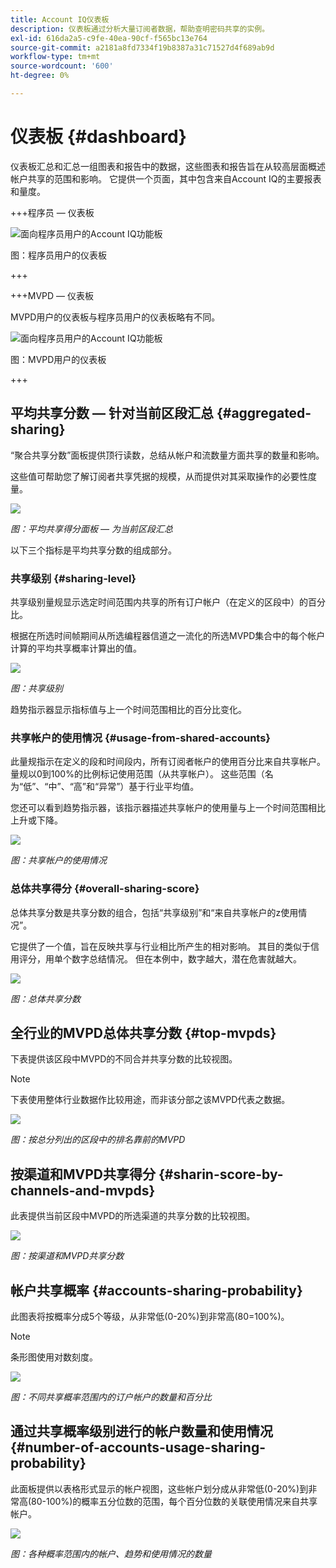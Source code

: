 ```yaml
---
title: Account IQ仪表板
description: 仪表板通过分析大量订阅者数据，帮助查明密码共享的实例。
exl-id: 616da2a5-c9fe-40ea-90cf-f565bc13e764
source-git-commit: a2181a8fd7334f19b8387a31c71527d4f689ab9d
workflow-type: tm+mt
source-wordcount: '600'
ht-degree: 0%

---
```


# 仪表板 {#dashboard}

仪表板汇总和汇总一组图表和报告中的数据，这些图表和报告旨在从较高层面概述帐户共享的范围和影响。 它提供一个页面，其中包含来自Account IQ的主要报表和量度。


+++程序员 — 仪表板

![面向程序员用户的Account IQ功能板](assets/dashboard-programr.png)


图：程序员用户的仪表板

+++

+++MVPD — 仪表板

MVPD用户的仪表板与程序员用户的仪表板略有不同。

![面向程序员用户的Account IQ功能板](assets/dashboard-mvpd.png)

图：MVPD用户的仪表板

+++

## 平均共享分数 — 针对当前区段汇总 {#aggregated-sharing}

“聚合共享分数”面板提供顶行读数，总结从帐户和流数量方面共享的数量和影响。

这些值可帮助您了解订阅者共享凭据的规模，从而提供对其采取操作的必要性度量。

![](assets/aggregate-sharing-score.png)


*图：平均共享得分面板 — 为当前区段汇总*

以下三个指标是平均共享分数的组成部分。

### 共享级别 {#sharing-level}

共享级别量规显示选定时间范围内共享的所有订户帐户（在定义的区段中）的百分比。

根据在所选时间帧期间从所选编程器信道之一流化的所选MVPD集合中的每个帐户计算的平均共享概率计算出的值。

![](assets/sharing-level.png)


*图：共享级别*

趋势指示器显示指标值与上一个时间范围相比的百分比变化。

### 共享帐户的使用情况 {#usage-from-shared-accounts}

此量规指示在定义的段和时间段内，所有订阅者帐户的使用百分比来自共享帐户。 量规以0到100%的比例标记使用范围（从共享帐户）。 这些范围（名为“低”、“中”、“高”和“异常”）基于行业平均值。

您还可以看到趋势指示器，该指示器描述共享帐户的使用量与上一个时间范围相比上升或下降。

![](assets/usage-4mshared-accounts.png)


*图：共享帐户的使用情况*

### 总体共享得分 {#overall-sharing-score}

总体共享分数是共享分数的组合，包括“共享级别”和“来自共享帐户的z使用情况”。

它提供了一个值，旨在反映共享与行业相比所产生的相对影响。 其目的类似于信用评分，用单个数字总结情况。 但在本例中，数字越大，潜在危害就越大。

![](assets/overall-sharing-score.png)


*图：总体共享分数*

<!--### MVPDs in segment {#mvpd-in-segment}

It is a table of risk indices and accounts totals for the top MVPDs ranked by overall usage or account sharing.

![](assets/mvpds-in-segment.png)-->

## 全行业的MVPD总体共享分数 {#top-mvpds}

下表提供该区段中MVPD的不同合并共享分数的比较视图。

>[!NOTE]
>
>下表使用整体行业数据作比较用途，而非该分部之该MVPD代表之数据。

![](assets/top-mvpds.png)


*图：按总分列出的区段中的排名靠前的MVPD*

## 按渠道和MVPD共享得分 {#sharin-score-by-channels-and-mvpds}

此表提供当前区段中MVPD的所选渠道的共享分数的比较视图。

![](assets/sharing-scores-by-channels-mvpds.png)


*图：按渠道和MVPD共享分数*

## 帐户共享概率 {#accounts-sharing-probability}

此图表将按概率分成5个等级，从非常低(0-20%)到非常高(80=100%)。

>[!NOTE]
>
>条形图使用对数刻度。


![](assets/dashboard-ac-sharing-prob.png)


*图：不同共享概率范围内的订户帐户的数量和百分比*

## 通过共享概率级别进行的帐户数量和使用情况 {#number-of-accounts-usage-sharing-probability}

此面板提供以表格形式显示的帐户视图，这些帐户划分成从非常低(0-20%)到非常高(80-100%)的概率五分位数的范围，每个百分位数的关联使用情况来自共享帐户。

![](assets/no-acc-usage-prob-level.png)


*图：各种概率范围内的帐户、趋势和使用情况的数量*

<!--
+++Dashboard for programmers

![dashboard of account IQ](assets/dashboard-capture.png)


*Figure: The dashboard*

>>>>>>> 7ab48cf61552febab21a5d5c05586e0aefe8ce17
## Average sharing score - aggregated for the current segment {#aggregated-sharing}

The Aggregated Sharing Score panel provides a top line readout summarizing the quantity and impact of sharing in terms of accounts and streaming volume.

The values help you understand the magnitude of credential sharing by your subscribers, hence providing a measure of the need to act upon it.

![](assets/aggregate-sharing-score.png)


*Figure: Average sharing score panel - aggregated for the current segment*

The following three metrics are components of the Average Sharing Score.

### Sharing level {#sharing-level}

The sharing level gauge shows the percentage of all your subscriber accounts (in the defined segment) that are shared, during the selected time frame.  

A value calculated based on an average of the sharing probability computed for every account for the selected MVPD(s) that has streamed from a one of the selected programmer channels during the selected time frame.

![](assets/sharing-level.png)


*Figure: Sharing level*

The Trend indicator shows the percentage change in the value of the metric in from the previous time frame.

### Usage from shared accounts {#usage-from-shared-accounts}

This gauge indicates what percent of the usage of all the subscriber accounts is from the shared accounts for the defined segment and time period. The gauge marks the ranges of usage (from shared accounts) on the scale of 0 to 100%. These ranges (named Low, Medium, High, and Abnormal) are based on the industry average.

You can also see the Trend indicator, which depicts a rise or fall in the usage from shared accounts as compared to the previous time frame.

![](assets/usage-4mshared-accounts.png)


*Figure: Usage from shared accounts*

### Overall sharing score {#overall-sharing-score}

Overall sharing score is composite of sharing scores including "Sharing level" and "Usage from shared accounts".

It provides a value meant to reflect the relative impact of sharing when compared to the industry. Its purpose is similar to that of a credit score, summarizing the situation with a single number. But in this case, the higher the number the greater the potential harm.

![](assets/overall-sharing-score.png)


*Figure: Overall sharing score*

## Industrywide overall sharing scores {#mvpd-in-segment}

+++Programmer- MVPDs in segment

This table provides a comparative view of the different Aggregated Sharing Scores for the MVPDs in the segment.

![](assets/mvpds-in-segment.png)


*Figure: Panel showing top MVPDs in a segment*


>[!NOTE]
>
>This table uses overall industry data for comparative purposes, not the data represented by those MVPDs in the segment.

+++

+++MVPD- Programmers in segment

This table provides a comparative view of the different Aggregated Sharing Scores for the programmers in the segment.

![](assets/programmers-in-segment.png)


*Figure: Panel showing top programmers in a segment*

+++


## Sharing score by channels and MVPDs {#sharin-score-by-channels-and-mvpds}

+++Programmer- MVPDs in segment

This table provides a comparative view of sharing scores of the selected channels for the MVPDs in the current segment.

![](assets/sharing-scores-by-channels-mvpds.png)


*Figure: Sharing scores by channels and MVPDs*

>[!NOTE]
>
>**Sharing score by channels and MVPDs** panel is available only for programmer login.

+++

## Accounts sharing probability distribution{#accounts-sharing-probab-dist}

This panel partitions accounts into ranges of sharing probability quintiles from very low (0-20%) to very high (80-100%).

Pie chart shows the proportions (in term of percentages) of user accounts in various sharing probability ranges. Whereas, column chart shows the absolute numbers of accounts in different probability ranges.

>[!NOTE]
>
>The column chart uses a logarithmic scale.


![](assets/dashboard-ac-sharing-prob.png)


*Figure: Percentages and number of subscriber accounts in different sharing probability ranges*

### Accounts over threshold in current segment {#acc-over-threshold-in-segment}

You can select a level of sharing probability, out of the following to view number and percentage of accounts above it:

* Over very low (0%-20%) probability

* Over low (20%-40%) probability

* Over moderate (40%-60%) probability

* Over high (60%-80%) probability

## Number of accounts and usage by sharing probability level {#number-of-accounts-usage-sharing-probability}

This panel provides tabular view of  accounts partitioned into ranges of sharing probability quintiles from very low (0-20%) to very high (80-100%) with each quintile's associated usage from shared accounts.

![](assets/no-acc-usage-prob-level.png)

*Figure: Number of accounts, trends, and usages falling in various probability ranges*

-->